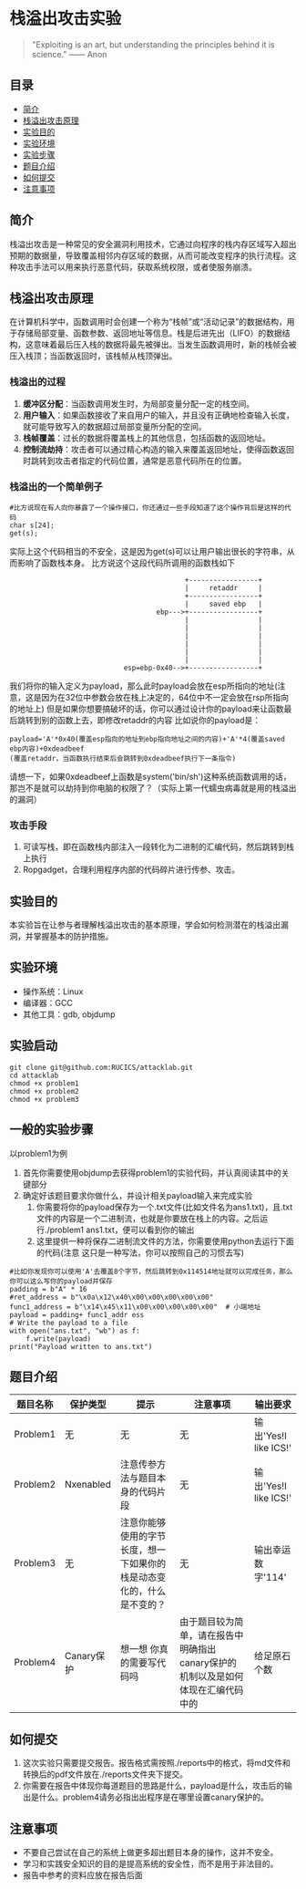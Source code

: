 # 栈溢出攻击实验

> "Exploiting is an art, but understanding the principles behind it is science." —— Anon

## 目录
- [简介](#简介)
- [栈溢出攻击原理](#栈溢出攻击原理)
- [实验目的](#实验目的)
- [实验环境](#实验环境)
- [实验步骤](#一般的实验步骤)
- [题目介绍](#题目介绍)
- [如何提交](#如何提交)
- [注意事项](#注意事项)
  

## 简介
栈溢出攻击是一种常见的安全漏洞利用技术，它通过向程序的栈内存区域写入超出预期的数据量，导致覆盖相邻内存区域的数据，从而可能改变程序的执行流程。这种攻击手法可以用来执行恶意代码，获取系统权限，或者使服务崩溃。

## 栈溢出攻击原理
在计算机科学中，函数调用时会创建一个称为“栈帧”或“活动记录”的数据结构，用于存储局部变量、函数参数、返回地址等信息。栈是后进先出（LIFO）的数据结构，这意味着最后压入栈的数据将最先被弹出。当发生函数调用时，新的栈帧会被压入栈顶；当函数返回时，该栈帧从栈顶弹出。

### 栈溢出的过程
1. **缓冲区分配**：当函数调用发生时，为局部变量分配一定的栈空间。
2. **用户输入**：如果函数接收了来自用户的输入，并且没有正确地检查输入长度，就可能导致写入的数据超过局部变量所分配的空间。
3. **栈帧覆盖**：过长的数据将覆盖栈上的其他信息，包括函数的返回地址。
4. **控制流劫持**：攻击者可以通过精心构造的输入来覆盖返回地址，使得函数返回时跳转到攻击者指定的代码位置，通常是恶意代码所在的位置。
### 栈溢出的一个简单例子
```
#比方说现在有人向你暴露了一个操作接口，你还通过一些手段知道了这个操作背后是这样的代码
char s[24];
get(s);
```
实际上这个代码相当的不安全，这是因为get(s)可以让用户输出很长的字符串，从而影响了函数栈本身。
比方说这个这段代码所调用的函数栈如下
```
                                           +-----------------+
                                           |     retaddr     |
                                           +-----------------+
                                           |     saved ebp   |
                                    ebp--->+-----------------+
                                           |                 |
                                           |                 |
                                           |                 |
                                           |                 |
                                           |                 |
                                           |                 |
                            esp=ebp-0x40-->+-----------------+
```
我们将你的输入定义为payload，那么此时payload会放在esp所指向的地址(注意，这是因为在32位中参数会放在栈上决定的，64位中不一定会放在rsp所指向的地址上)
但是如果你想要搞破坏的话，你可以通过设计你的payload来让函数最后跳转到别的函数上去，即修改retaddr的内容
比如说你的payload是：
```
payload='A'*0x40(覆盖esp指向的地址到ebp指向地址之间的内容)+'A'*4(覆盖saved ebp内容)+0xdeadbeef
(覆盖retaddr，当函数执行结束后会跳转到0xdeadbeef执行下一条指令)
```
请想一下，如果0xdeadbeef上函数是system('bin/sh')这种系统函数调用的话，那岂不是就可以劫持到你电脑的权限了？（实际上第一代蠕虫病毒就是用的栈溢出的漏洞）
### 攻击手段
1. 可读写栈，即在函数栈内部注入一段转化为二进制的汇编代码，然后跳转到栈上执行
2. Ropgadget，合理利用程序内部的代码碎片进行传参、攻击。
## 实验目的
本实验旨在让参与者理解栈溢出攻击的基本原理，学会如何检测潜在的栈溢出漏洞，并掌握基本的防护措施。

## 实验环境
- 操作系统：Linux
- 编译器：GCC
- 其他工具：gdb, objdump

## 实验启动
```
git clone git@github.com:RUCICS/attacklab.git
cd attacklab
chmod +x problem1
chmod +x problem2
chmod +x problem3
```

## 一般的实验步骤
以problem1为例
1. 首先你需要使用objdump去获得problem1的实验代码，并认真阅读其中的关键部分
2. 确定好该题目要求你做什么，并设计相关payload输入来完成实验
     1) 你需要将你的payload保存为一个.txt文件(比如文件名为ans1.txt)，且.txt文件的内容是一个二进制流，也就是你要放在栈上的内容。之后运行./problem1 ans1.txt，便可以看到你的输出
     2) 这里提供一种将保存二进制流文件的方法，你需要使用python去运行下面的代码(注意 这只是一种写法，你可以按照自己的习惯去写)
```
#比如你发现你可以使用'A'去覆盖8个字节，然后跳转到0x114514地址就可以完成任务，那么你可以这么写你的payload并保存
padding = b"A" * 16
#ret_address = b"\x0a\x12\x40\x00\x00\x00\x00\x00"
func1_address = b"\x14\x45\x11\x00\x00\x00\x00\x00"  # 小端地址
payload = padding+ func1_addr ess
# Write the payload to a file
with open("ans.txt", "wb") as f:
    f.write(payload)
print("Payload written to ans.txt") 
```
## 题目介绍
| 题目名称 | 保护类型 | 提示 | 注意事项 |输出要求|
| --- | --- | --- | --- |---|
| Problem1 | 无 | 无 | 无 |输出'Yes!I like ICS!'|
| Problem2 | Nxenabled | 注意传参方法与题目本身的代码片段 | 无 |输出'Yes!I like ICS!'|
| Problem3 | 无 | 注意你能够使用的字节长度，想一下如果你的栈是动态变化的，什么是不变的？|无| 输出幸运数字'114' |
| Problem4 | Canary保护 | 想一想 你真的需要写代码吗 | 由于题目较为简单，请在报告中明确指出canary保护的机制以及是如何体现在汇编代码中的 |给足原石个数|


## 如何提交
1. 这次实验只需要提交报告。报告格式需按照./reports中的格式，将md文件和转换后的pdf文件放在./reports文件夹下提交。
2. 你需要在报告中体现你每道题目的思路是什么，payload是什么，攻击后的输出是什么。problem4请务必指出出程序是在哪里设置canary保护的。

## 注意事项
- 不要自己尝试在自己的系统上做更多超出题目本身的操作，这并不安全。
- 学习和实践安全知识的目的是提高系统的安全性，而不是用于非法目的。
- 报告中参考的资料应放在报告后面
